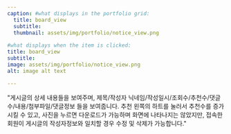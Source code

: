 ```yaml
---
caption: #what displays in the portfolio grid:
  title: board_view
  subtitle: 
  thumbnail: assets/img/portfolio/notice_view.png
  
#what displays when the item is clicked:
title: board_view
subtitle: 
image: assets/img/portfolio/notice_view.png
alt: image alt text

---
```


"게시글의 상세 내용들을 보여주며, 제목/작성자 닉네임/작성일시/조회수/추천수/댓글수/내용/첨부파일/댓글정보 들을 보여줍니다. 추천 왼쪽의 하트를 눌러서 추천수를 증가시킬 수 있고, 사진을 누르면 다운로드가 가능하며 화면에 나타나지는 않았지만, 접속한 회원이 게시글의 작성자정보와 일치할 경우 수정 및 삭제가 가능합니다."
